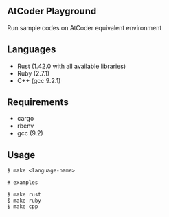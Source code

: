 ## AtCoder Playground

Run sample codes on AtCoder equivalent environment

## Languages

- Rust (1.42.0 with all available libraries)
- Ruby (2.7.1)
- C++ (gcc 9.2.1)

## Requirements

- cargo
- rbenv
- gcc (9.2)

## Usage

```
$ make <language-name>

# examples

$ make rust
$ make ruby
$ make cpp
```
